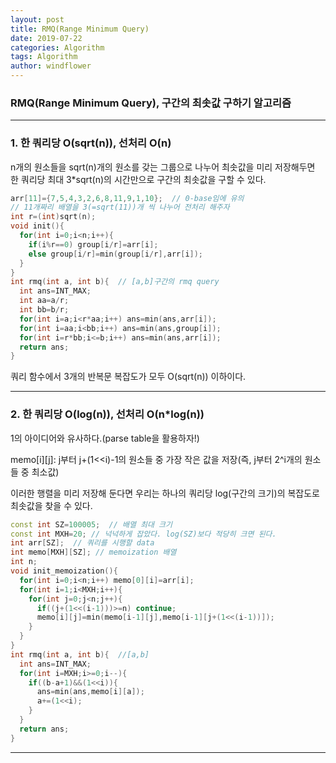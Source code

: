 ```yaml
---
layout: post
title: RMQ(Range Minimum Query)
date: 2019-07-22
categories: Algorithm
tags: Algorithm
author: windflower
---
```

### RMQ(Range Minimum Query), 구간의 최솟값 구하기 알고리즘
---

### 1. 한 쿼리당 O(sqrt(n)), 선처리 O(n)

n개의 원소들을 sqrt(n)개의 원소를 갖는 그룹으로 나누어 최솟값을 미리 저장해두면 한 쿼리당 최대 3*sqrt(n)의 시간만으로 구간의 최솟값을 구할 수 있다.

~~~cpp
arr[11]={7,5,4,3,2,6,8,11,9,1,10};  // 0-base임에 유의
// 11개짜리 배열을 3(=sqrt(11))개 씩 나누어 전처리 해주자
int r=(int)sqrt(n);
void init(){
  for(int i=0;i<n;i++){
    if(i%r==0) group[i/r]=arr[i];
    else group[i/r]=min(group[i/r],arr[i]);
  }  
}
int rmq(int a, int b){  // [a,b]구간의 rmq query
  int ans=INT_MAX;
  int aa=a/r;
  int bb=b/r;
  for(int i=a;i<r*aa;i++) ans=min(ans,arr[i]);
  for(int i=aa;i<bb;i++) ans=min(ans,group[i]);
  for(int i=r*bb;i<=b;i++) ans=min(ans,arr[i]);
  return ans;
}
~~~
쿼리 함수에서 3개의 반복문 복잡도가 모두 O(sqrt(n)) 이하이다.

---

### 2. 한 쿼리당 O(log(n)), 선처리 O(n*log(n))

1의 아이디어와 유사하다.(parse table을 활용하자!)

memo[i][j]: j부터 j+(1<<i)-1의 원소들 중 가장 작은 값을 저장(즉, j부터 2^i개의 원소들 중 최소값)

이러한 행렬을 미리 저장해 둔다면 우리는 하나의 쿼리당 log(구간의 크기)의 복잡도로 최솟값을 찾을 수 있다.

```cpp
const int SZ=100005;  // 배열 최대 크기
const int MXH=20; // 넉넉하게 잡았다. log(SZ)보다 적당히 크면 된다.
int arr[SZ];  // 쿼리를 시행할 data
int memo[MXH][SZ]; // memoization 배열
int n;
void init_memoization(){
  for(int i=0;i<n;i++) memo[0][i]=arr[i];
  for(int i=1;i<MXH;i++){
    for(int j=0;j<n;j++){
      if((j+(1<<(i-1)))>=n) continue;
      memo[i][j]=min(memo[i-1][j],memo[i-1][j+(1<<(i-1))]);
    }
  }
}
int rmq(int a, int b){  //[a,b]
  int ans=INT_MAX;
  for(int i=MXH;i>=0;i--){
    if((b-a+1)&&(1<<i)){
      ans=min(ans,memo[i][a]);
      a+=(1<<i);
    }
  }
  return ans;
}
```

---
